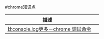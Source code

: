 #chrome知识点

| 描述        |
| --------    |
| [比console.log更多－chrome 调试命令](http://www.jianshu.com/p/a894f7f8d27d "悬停显示")      |
